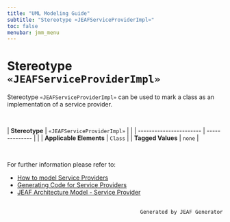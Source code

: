 ```yaml
---
title: "UML Modeling Guide"
subtitle: "Stereotype «JEAFServiceProviderImpl»"
toc: false
menubar: jmm_menu
---
```


# Stereotype `«JEAFServiceProviderImpl»`
Stereotype `«JEAFServiceProviderImpl»` can be used to mark a class as an implementation of a service provider.

<br>

| **Stereotype**          | `«JEAFServiceProviderImpl»` | |
| ----------------------- | -------------- | |
| **Applicable Elements** | `Class`        |
| **Tagged Values**       | `none`           |

<br>

For further information please refer to:
- [How to model Service Providers](/uml-modeling-guide/how-tos/how-to-model-service-providers) 
- [Generating Code for Service Providers](/developer-guide/code-for-jeaf-service-providers) 
- [JEAF Architecture Model - Service Provider](https://anaptecs.atlassian.net/wiki/spaces/JEAF/pages/515276970/JEAF+Architecture+Model#Service-Provider)


<br>

<div style="text-align: right"><code>Generated by JEAF Generator</code></div>

    